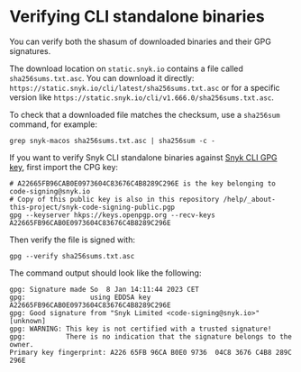 # Verifying CLI standalone binaries

You can verify both the shasum of downloaded binaries and their GPG signatures.

The download location on `static.snyk.io` contains a file called `sha256sums.txt.asc`. You can download it directly: `https://static.snyk.io/cli/latest/sha256sums.txt.asc` or for a specific version like `https://static.snyk.io/cli/v1.666.0/sha256sums.txt.asc`.

To check that a downloaded file matches the checksum, use a `sha256sum` command, for example:

```
grep snyk-macos sha256sums.txt.asc | sha256sum -c -
```

If you want to verify Snyk CLI standalone binaries against [Snyk CLI GPG key](https://github.com/snyk/cli/blob/master/help/\_about-this-project/snyk-code-signing-public.pgp), first import the CPG key:

```
# A22665FB96CAB0E0973604C83676C4B8289C296E is the key belonging to code-signing@snyk.io
# Copy of this public key is also in this repository /help/_about-this-project/snyk-code-signing-public.pgp
gpg --keyserver hkps://keys.openpgp.org --recv-keys A22665FB96CAB0E0973604C83676C4B8289C296E
```

Then verify the file is signed with:

```
gpg --verify sha256sums.txt.asc
```

The command output should look like the following:

```
gpg: Signature made So  8 Jan 14:11:44 2023 CET
gpg:                using EDDSA key A22665FB96CAB0E0973604C83676C4B8289C296E
gpg: Good signature from "Snyk Limited <code-signing@snyk.io>" [unknown]
gpg: WARNING: This key is not certified with a trusted signature!
gpg:          There is no indication that the signature belongs to the owner.
Primary key fingerprint: A226 65FB 96CA B0E0 9736  04C8 3676 C4B8 289C 296E
```
